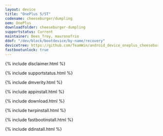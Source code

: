```yaml
---
layout: device
title: "OnePlus 5/5T"
codename: cheeseburger/dumpling
oem: OnePlus
downloadfolder: cheeseburger-dumpling
supportstatus: Current
maintainer: Dees_Troy, mauronofrio
ddof: "/dev/block/bootdevice/by-name/recovery"
devicetree: https://github.com/TeamWin/android_device_oneplus_cheeseburger-dumpling
fastbootunlock: true
---
```


{% include disclaimer.html %}

{% include supportstatus.html %}

{% include dmverity.html %}

{% include appinstall.html %}

{% include download.html %}

{% include twrpinstall.html %}

{% include fastbootinstall.html %}

{% include ddinstall.html %}
